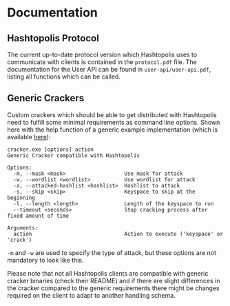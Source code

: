 # Documentation

## Hashtopolis Protocol

The current up-to-date protocol version which Hashtopolis uses to communicate with clients is contained in the `protocol.pdf` file. 
The documentation for the User API can be found in `user-api/user-api.pdf`, listing all functions which can be called.

## Generic Crackers

Custom crackers which should be able to get distributed with Hashtopolis need to fulfill some minimal requirements as command line options. Shown here with the help function of a generic example implementation (which is available [here](https://github.com/s3inlc/hashtopolis-generic-cracker)):

```
cracker.exe [options] action
Generic Cracker compatible with Hashtopolis

Options:
  -m, --mask <mask>                   Use mask for attack
  -w, --wordlist <wordlist>           Use wordlist for attack
  -a, --attacked-hashlist <hashlist>  Hashlist to attack
  -s, --skip <skip>                   Keyspace to skip at the beginning
  -l, --length <length>               Length of the keyspace to run
  --timeout <seconds>                 Stop cracking process after fixed amount of time

Arguments:
  action                              Action to execute ('keyspace' or 'crack')
```

`-m` and `-w` are used to specify the type of attack, but these options are not mandatory to look like this.

Please note that not all Hashtopolis clients are compatible with generic cracker binaries (check their README) and if there are slight differences in the cracker compared to the generic requirements there might be changes required on the client to adapt to another handling schema.
